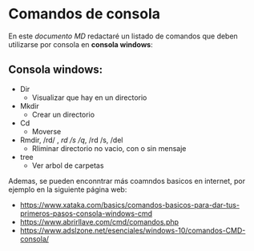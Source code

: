 # Comandos de consola

En este *documento MD* redactaré un listado de comandos que deben utilizarse por consola en **consola windows**:

## Consola windows:

- Dir
    * Visualizar que hay en un directorio
- Mkdir
    * Crear un directorio
- Cd
    * Moverse
- Rmdir, /rd/ , *rd /s /q*, /rd /s, /del
    * Rliminar directorio no vacio, con o sin mensaje
- tree
    * Ver arbol de carpetas




Ademas, se pueden enconntrar más coamndos basicos en internet, por ejemplo en la siguiente página web:

*  https://www.xataka.com/basics/comandos-basicos-para-dar-tus-primeros-pasos-consola-windows-cmd
* https://www.abrirllave.com/cmd/comandos.php
* https://www.adslzone.net/esenciales/windows-10/comandos-CMD-consola/